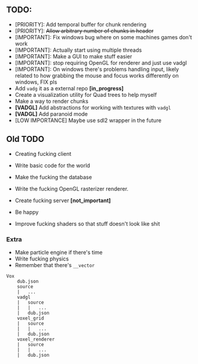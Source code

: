 ## TODO:
- [PRIORITY]: Add temporal buffer for chunk rendering
- [PRIORITY]: ~~Allow arbitrary number of chunks in header~~
- [IMPORTANT]: Fix windows bug where on some machines games don't work
- [IMPORTANT]: Actually start using multiple threads
- [IMPORTANT]: Make a GUI to make stuff easier
- [IMPORTANT]: stop requiring OpenGL for renderer and just use vadgl
- [IMPORTANT]: On windows there's problems handling input, likely related to
    how grabbing the mouse and focus works differently on windows, FIX pls
- Add `vadg` it as a external repo **[in_progress]**
- Create a visualization utility for Quad trees to help myself
- Make a way to render chunks
- **[VADGL]** Add abstractions for working with textures with `vadgl`
- **[VADGL]** Add paranoid mode
- [LOW IMPORTANCE] Maybe use sdl2 wrapper in the future

## Old TODO
- Creating fucking client
- Write basic code for the world
- Make the fucking the database
- Write the fucking OpenGL rasterizer renderer.
- Create fucking server **[not_important]**

- Be happy

- Improve fucking shaders so that stuff doesn't look like shit

### Extra
- Make particle engine if there's time
- Write fucking physics
- Remember that there's `__vector`

```
Vox
    dub.json
    source
    |   ...
    vadgl
    |   source
    |   |   ...
    |   dub.json
    voxel_grid
    |   source
    |   |   ...
    |   dub.json
    voxel_renderer
    |   source
    |   |   ...
    |   dub.json

